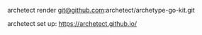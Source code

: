 archetect render git@github.com:archetect/archetype-go-kit.git

archetect set up:
https://archetect.github.io/